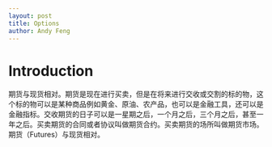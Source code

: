 ```yaml
---
layout: post
title: Options
author: Andy Feng
---
```



# Introduction
期货与现货相对。期货是现在进行买卖，但是在将来进行交收或交割的标的物，这个标的物可以是某种商品例如黄金、原油、农产品，也可以是金融工具，还可以是金融指标。交收期货的日子可以是一星期之后，一个月之后，三个月之后，甚至一年之后。买卖期货的合同或者协议叫做期货合约。买卖期货的场所叫做期货市场。期货（Futures）与现货相对。

